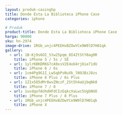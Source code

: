 ```yaml
---
layout: produk-casinghp
title: Donde Esta La Biblioteca iPhone Case
categories: iphone

# Produk
product-title: Donde Esta La Biblioteca iPhone Case
harga: 90000
sku: hn-2974
image-drive: 1RGb_unjc4PEEHxBZOwYCe9W9lD7H01qk
gallery:
  - url: 1B-Kj9s6OI_Stw25pqm_0I4ZtStY8ag0R
    title: iPhone 5 / 5s / SE
  - url: 1ylrKBKDRKG7cA9xsV2E4oU4rjOie71dU
    title: iPhone 6 / 6s
  - url: 1cm4Pg9G1I_LwSqbPsNuXk_lN9JBzJ8zs
    title: iPhone 6 Plus / 6s Plus
  - url: 1Z1x5O5dMr8wvZNczF_2St5h4aUjbqNk0
    title: iPhone 7 / 8
  - url: 1uvdqofAUhdHFdCIzEqkcXaLwc5UgbNUO
    title: iPhone 7 Plus / 8 Plus
  - url: 1RGb_unjc4PEEHxBZOwYCe9W9lD7H01qk
    title: iPhone X
---
```

